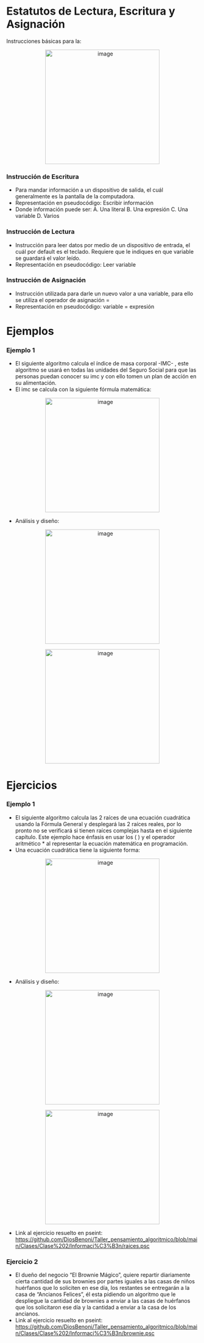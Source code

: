 # Estatutos de Lectura, Escritura y Asignación
Instrucciones básicas para la:
<p align="center">
<img width="300" alt="image" src="https://user-images.githubusercontent.com/89166148/176097599-d83f60eb-0e23-4a00-8543-a02481a404b7.png">
</p>

### Instrucción de Escritura
- Para mandar información a un dispositivo de salida, el cuál generalmente es la pantalla de la computadora.
- Representación en pseudocódigo:
  Escribir información
- Donde información puede ser:
A. Una literal
B. Una expresión
C. Una variable
D. Varios

### Instrucción de Lectura
- Instrucción para leer datos por medio de un dispositivo de entrada, el cuál por default es el teclado. Requiere que le indiques en que variable se guardará el valor leído.
- Representación en pseudocódigo:
  Leer variable
  
### Instrucción de Asignación
- Instrucción utilizada para darle un nuevo valor a una variable, para ello se utiliza el operador de asignación =
- Representación en pseudocódigo:
  variable = expresión

# Ejemplos
### Ejemplo 1
- El siguiente algoritmo calcula el índice de masa corporal -IMC- , este algoritmo se usará en todas las unidades del Seguro Social para que las personas puedan conocer su imc y con ello tomen un plan de acción en su alimentación.
- El imc se calcula con la siguiente fórmula matemática:
<p align="center">
<img width="300" alt="image" src="https://user-images.githubusercontent.com/89166148/176099416-fd95ed67-7b8f-40c3-a2db-fb935934cd35.png">
</p>

- Análisis y diseño:
<p align="center">
<img width="300" alt="image" src="https://user-images.githubusercontent.com/89166148/176251666-36355f46-1ee0-4609-9b1d-b342681a9587.png">
</p>

<p align="center">
<img width="300" alt="image" src="https://user-images.githubusercontent.com/89166148/176251982-6005d801-66a9-462a-86ac-82b165087673.png">
</p>

# Ejercicios
### Ejemplo 1
- El siguiente algoritmo calcula las 2 raíces de una ecuación cuadrática usando la Fórmula General y desplegará las 2 raíces reales, por lo pronto no se verificará si tienen raíces complejas hasta en el siguiente capítulo. Este ejemplo hace énfasis en usar los ( ) y el operador aritmético * al representar la ecuación matemática en programación.
- Una ecuación cuadrática tiene la siguiente forma:
<p align="center">
<img width="300" alt="image" src="https://user-images.githubusercontent.com/89166148/176253428-eaa33875-cb8d-47af-9018-cf21b67cb80f.png">
</p>

- Análisis y diseño:
<p align="center">
<img width="300" alt="image" src="https://user-images.githubusercontent.com/89166148/176252585-846662a4-b060-4bd7-bf0b-62515cacd317.png">
</p>

<p align="center">
<img width="300" alt="image" src="https://user-images.githubusercontent.com/89166148/176252818-9798b960-7caf-4313-af11-ee73febe1e4c.png">
</p>

- Link al ejercicio resuelto en pseint: https://github.com/DiosBenoni/Taller_pensamiento_algoritmico/blob/main/Clases/Clase%202/Informaci%C3%B3n/raices.psc

### Ejercicio 2
- El dueño del negocio “El Brownie Mágico”, quiere repartir diariamente cierta cantidad de sus brownies por partes iguales a las casas de niños huérfanos que lo soliciten en ese día, los restantes se entregarán a la casa de “Ancianos Felices”, él esta pidiendo un algoritmo que le despliegue la cantidad de brownies a enviar a las casas de huérfanos que los solicitaron ese día y la cantidad a enviar a la casa de los ancianos.
- Link al ejercicio resuelto en pseint: https://github.com/DiosBenoni/Taller_pensamiento_algoritmico/blob/main/Clases/Clase%202/Informaci%C3%B3n/brownie.psc
